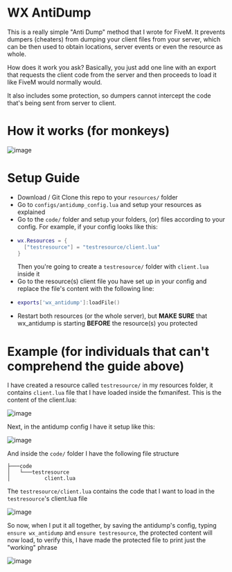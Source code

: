 # WX AntiDump
This is a really simple "Anti Dump" method that I wrote for FiveM. It prevents dumpers (cheaters) from dumping your client files from your server, which can be then used to obtain locations, server events or even the resource as whole.

How does it work you ask? Basically, you just add one line with an export that requests the client code from the server and then proceeds to load it like FiveM would normally would.

It also includes some protection, so dumpers cannot intercept the code that's being sent from server to client.

# How it works (for monkeys)
![image](https://github.com/nwvh/wx_antidump/assets/76164598/19a26ea1-da01-46e0-9fcb-21f69c2ee0e4)

# Setup Guide
* Download / Git Clone this repo to your `resources/` folder
* Go to `configs/antidump_config.lua` and setup your resources as explained
* Go to the `code/` folder and setup your folders, (or) files according to your config. For example, if your config looks like this:
* ```lua
  wx.Resources = {
    ["testresource"] = "testresource/client.lua"
  }
  ```
  Then you're going to create a `testresource/` folder with `client.lua` inside it
* Go to the resource(s) client file you have set up in your config and replace the file's content with the following line:
* ```lua
  exports['wx_antidump']:loadFile()
  ```
* Restart both resources (or the whole server), but **MAKE SURE** that wx_antidump is starting **BEFORE** the resource(s) you protected

# Example (for individuals that can't comprehend the guide above)
I have created a resource called `testresource/` in my resources folder, it contains `client.lua` file that I have loaded inside the fxmanifest. This is the content of the client.lua:

![image](https://github.com/nwvh/wx_antidump/assets/76164598/2786e547-933b-403a-b658-acca10c29660)

Next, in the antidump config I have it setup like this:

![image](https://github.com/nwvh/wx_antidump/assets/76164598/d173e799-e0b1-4cbe-9daf-d5cd9d6f7640)

And inside the `code/` folder I have the following file structure

```wx_antidump
├───code
│   └───testresource
│           client.lua
```

The `testresource/client.lua` contains the code that I want to load in the `testresource`'s client.lua file

![image](https://github.com/nwvh/wx_antidump/assets/76164598/5baeeeef-007a-40b6-9417-579e0b3bf56d)

So now, when I put it all together, by saving the antidump's config, typing `ensure wx_antidump` and `ensure testresource`, the protected content will now load, to verify this, I have made the protected file to print just the "working" phrase

![image](https://github.com/nwvh/wx_antidump/assets/76164598/c5964fa1-91ad-46cf-990a-57d10769b667)
